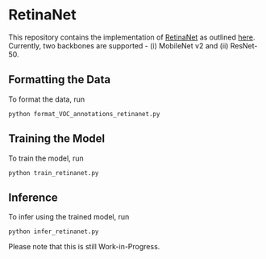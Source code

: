 # RetinaNet
This repository contains the implementation of [RetinaNet](https://arxiv.org/abs/1708.02002) as outlined [here](https://keras.io/examples/vision/retinanet/). Currently, two backbones are supported - (i) MobileNet v2 and (ii) ResNet-50.

## Formatting the Data
To format the data, run
```
python format_VOC_annotations_retinanet.py
```

## Training the Model
To train the model, run
```
python train_retinanet.py
```

## Inference
To infer using the trained model, run
```
python infer_retinanet.py
```

Please note that this is still Work-in-Progress.
